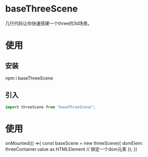 # baseThreeScene
几行代码让你快速搭建一个three的3d场景。
# 使用
## 安装
npm i baseThreeScene
## 引入
```ts
import threeScene from "baseThreeScene";
```
# 使用
onMounted(() =>{
  const baseScene = new threeScene({
    domElem: threeContainer.value as HTMLElement // 绑定一个dom元素
  });
})

